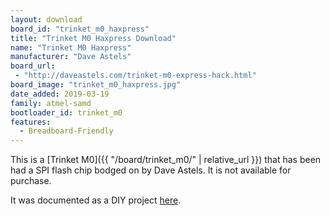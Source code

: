 ```yaml
---
layout: download
board_id: "trinket_m0_haxpress"
title: "Trinket M0 Haxpress Download"
name: "Trinket M0 Haxpress"
manufacturer: "Dave Astels"
board_url:
 - "http://daveastels.com/trinket-m0-express-hack.html"
board_image: "trinket_m0_haxpress.jpg"
date_added: 2019-03-19
family: atmel-samd
bootloader_id: trinket_m0
features:
  - Breadboard-Friendly
---
```


This is a [Trinket M0]({{ "/board/trinket_m0/" | relative_url }}) that has been had a SPI flash
chip bodged on by Dave Astels. It is not available for purchase.

It was documented as a DIY project [here](http://daveastels.com/trinket-m0-express-hack.html).

